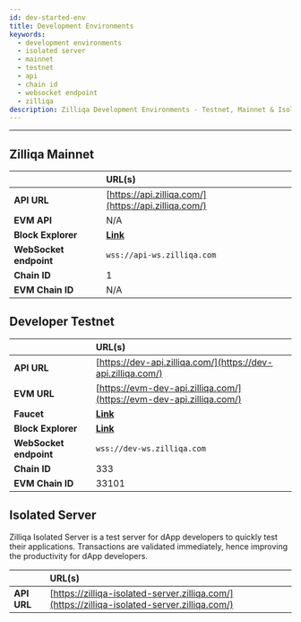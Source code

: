 ```yaml
---
id: dev-started-env
title: Development Environments
keywords:
  - development environments
  - isolated server
  - mainnet
  - testnet
  - api
  - chain id
  - websocket endpoint
  - zilliqa
description: Zilliqa Development Environments - Testnet, Mainnet & Isolated Server
---
```


---

## Zilliqa Mainnet

|                        | URL(s)                                               |
| :--------------------- | :--------------------------------------------------- |
| **API URL**            | [https://api.zilliqa.com/](https://api.zilliqa.com/) |
| **EVM API**            | N/A                                                  |
| **Block Explorer**     | [**Link**](https://viewblock.io/zilliqa)             |
| **WebSocket endpoint** | `wss://api-ws.zilliqa.com`                           |
| **Chain ID**           | 1                                                    |
| **EVM Chain ID**       | N/A                                                  |

## Developer Testnet

|                        | URL(s)                                                               |
| :--------------------- | :------------------------------------------------------------------- |
| **API URL**            | [https://dev-api.zilliqa.com/](https://dev-api.zilliqa.com/)         |
| **EVM URL**            | [https://evm-dev-api.zilliqa.com/](https://evm-dev-api.zilliqa.com/) |
| **Faucet**             | [**Link**](https://dev-wallet.zilliqa.com/home?network=testnet)      |
| **Block Explorer**     | [**Link**](https://viewblock.io/zilliqa?network=testnet)             |
| **WebSocket endpoint** | `wss://dev-ws.zilliqa.com`                                           |
| **Chain ID**           | 333                                                                  |
| **EVM Chain ID**       | 33101                                                                |

## Isolated Server

Zilliqa Isolated Server is a test server for dApp developers to quickly test their applications. Transactions are validated immediately, hence improving the productivity for dApp developers.

|             | URL(s)                                                                                       |
| :---------- | :------------------------------------------------------------------------------------------- |
| **API URL** | [https://zilliqa-isolated-server.zilliqa.com/](https://zilliqa-isolated-server.zilliqa.com/) |
